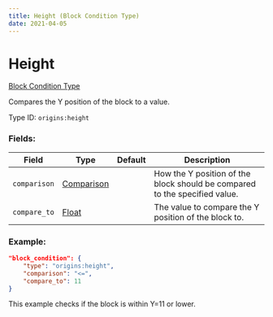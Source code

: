 ```yaml
---
title: Height (Block Condition Type)
date: 2021-04-05
---
```


# Height

[Block Condition Type](../block_condition_types.md)

Compares the Y position of the block to a value.

Type ID: `origins:height`

### Fields:

Field  | Type | Default | Description
-------|------|---------|-------------
`comparison` | [Comparison](../data_types/comparison.md) | | How the Y position of the block should be compared to the specified value.
`compare_to` | [Float](../data_types/float.md) | | The value to compare the Y position of the block to.

### Example:
```json
"block_condition": {
    "type": "origins:height",
    "comparison": "<=",
    "compare_to": 11
}
```
This example checks if the block is within Y=11 or lower.
